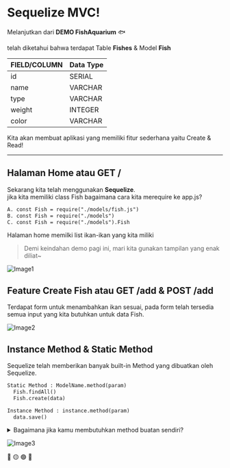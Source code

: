 # Sequelize MVC! 

Melanjutkan dari **DEMO FishAquarium** 🐟

telah diketahui bahwa terdapat Table **Fishes** & Model **Fish** 

| FIELD/COLUMN   |   Data Type    |
| -------------- | -------------- |
| id             | SERIAL         | 
| name           | VARCHAR        |
| type           | VARCHAR        |
| weight         | INTEGER        |
| color          | VARCHAR        |

Kita akan membuat aplikasi yang memiliki fitur sederhana yaitu Create & Read! 

---

## Halaman Home atau GET /


Sekarang kita telah menggunakan **Sequelize**.  
jika kita memiliki class Fish bagaimana cara kita merequire ke app.js? 
```txt
A. const Fish = require("./models/fish.js")
B. const Fish = require("./models")
C. const Fish = require("./models").Fish
```

Halaman home memilki list ikan-ikan yang kita miliki
> Demi keindahan demo pagi ini, mari kita gunakan tampilan yang enak diliat~

![Image1](./asset/list.png)

## Feature Create Fish atau GET /add & POST /add

Terdapat form untuk menambahkan ikan sesuai, pada form telah tersedia semua input yang kita butuhkan untuk data Fish.

![Image2](./asset/form.png)



## Instance Method & Static Method 

Sequelize telah memberikan banyak built-in Method yang dibuatkan oleh Sequelize.
```txt
Static Method : ModelName.method(param)
  Fish.findAll()
  Fish.create(data)

Instance Method : instance.method(param)
  data.save()
```

<details> 
  <summary>Bagaimana jika kamu membutuhkan method buatan sendiri?  </summary>
   Maka dapat kita tulis method2 tsb ke <b>class</b> Model yang kita miliki.<br>
   untuk case ini berarti di <b>class Fish</b>.<br><br>(static method, instance method, getter)
   
</details>

![Image3](./asset/listAndInstanceMethod.png)

🔴 🟡 🟢 🔵
